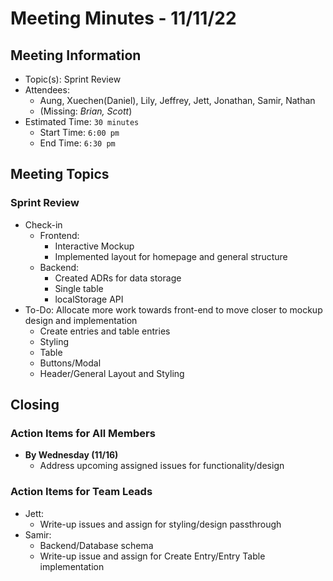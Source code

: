 # Meeting Minutes - 11/11/22

## Meeting Information

- Topic(s): Sprint Review
- Attendees:
  - Aung, Xuechen(Daniel), Lily, Jeffrey, Jett, Jonathan, Samir, Nathan
  - (Missing: *Brian, Scott*)
- Estimated Time: `30 minutes`
  - Start Time: `6:00 pm`
  - End Time: `6:30 pm`

## Meeting Topics

### Sprint Review

- Check-in
  - Frontend:
    - Interactive Mockup
    - Implemented layout for homepage and general structure
  - Backend:
    - Created ADRs for data storage
    - Single table
    - localStorage API
- To-Do: Allocate more work towards front-end to move closer to mockup design and implementation
  - Create entries and table entries
  - Styling
  - Table
  - Buttons/Modal
  - Header/General Layout and Styling

## Closing

### Action Items for All Members
- **By Wednesday (11/16)**
  - Address upcoming assigned issues for functionality/design

### Action Items for Team Leads
- Jett:
  - Write-up issues and assign for styling/design passthrough
- Samir:
  - Backend/Database schema
  - Write-up issue and assign for Create Entry/Entry Table implementation
